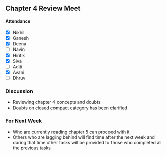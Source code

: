 ## Chapter 4 Review Meet 

#### Attendance
- [x] Nikhil
- [x] Ganesh
- [x] Deena
- [ ] Navin
- [x] Hiritik
- [x] Siva
- [ ] Aditi
- [x] Avani
- [ ] Dhruv

### Discussion 
- Reviewing chapter 4 concepts and doubts
- Doubts on closed compact category has been clarified
### For Next Week
- Who are currently reading chapter 5 can proceed with it
- Others who are lagging behind will find time after the next week and during that time other tasks will be provided to those who completed all the previous tasks
